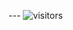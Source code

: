 --- ![visitors](https://visitor-badge.glitch.me/badge?page_id=mdnuruzzamanKALLOL&left_color=green&right_color=red)
